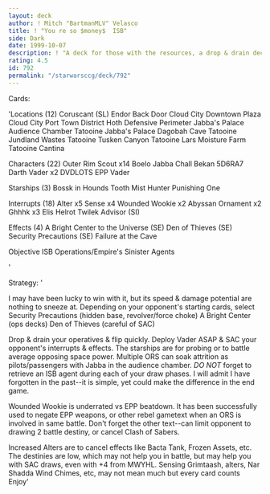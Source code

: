 ```yaml
---
layout: deck
author: ! Mitch "BartmanMLV" Velasco
title: ! "You re so $money$  ISB"
side: Dark
date: 1999-10-07
description: ! "A deck for those with the resources, a drop & drain deck with no-brainer counters  It luckily helped me win a tournament in Dagobah 10/2/99"
rating: 4.5
id: 792
permalink: "/starwarsccg/deck/792"
---
```

Cards: 

'Locations (12)
Coruscant (SL)
Endor Back Door
Cloud City Downtown Plaza
Cloud City Port Town District
Hoth Defensive Perimeter
Jabba's Palace Audience Chamber
Tatooine Jabba's Palace
Dagobah Cave
Tatooine Jundland Wastes
Tatooine Tusken Canyon
Tatooine Lars Moisture Farm
Tatooine Cantina

Characters (22)
Outer Rim Scout x14
Boelo
Jabba
Chall Bekan
5D6RA7
Darth Vader x2
DVDLOTS
EPP Vader

Starships (3)
Bossk in Hounds Tooth
Mist Hunter
Punishing One

Interrupts (18)
Alter x5
Sense x4
Wounded Wookie x2
Abyssan Ornament x2
Ghhhk x3
Elis Helrot
Twilek Advisor (SI)

Effects (4)
A Bright Center to the Universe (SE)
Den of Thieves (SE)
Security Precautions (SE)
Failure at the Cave

Objective
ISB Operations/Empire's Sinister Agents

'

Strategy: '

I may have been lucky to win with it, but its speed & damage potential are nothing to sneeze at. Depending on your opponent's starting cards, select
Security Precautions (hidden base, revolver/force choke)
A Bright Center (ops decks)
Den of Thieves (careful of SAC)

Drop & drain your operatives & flip quickly.  Deploy Vader ASAP & SAC your opponent's interrupts & effects.  The starships are for probing or to battle average opposing space power.	Multiple ORS can soak attrition as pilots/passengers with Jabba in the audience chamber.  *DO NOT* forget to retrieve an ISB agent during each of your draw phases.  I will admit I have forgotten in the past--it is simple, yet could make the difference in the end game.

Wounded Wookie is underrated vs EPP beatdown.  It has been successfully used to negate EPP weapons, or other rebel gametext when an ORS is involved in same battle.  Don't forget the other text--can limit opponent to drawing 2 battle destiny, or cancel Clash of Sabers.

Increased Alters are to cancel effects like Bacta Tank, Frozen Assets, etc.  The destinies are low, which may not help you in battle, but may help you with SAC draws, even with +4 from MWYHL.  Sensing Grimtaash, alters, Nar Shadda Wind Chimes, etc, may not mean much but every card counts  Enjoy'
